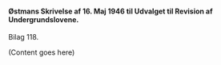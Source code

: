 #### Østmans Skrivelse af 16. Maj 1946 til Udvalget til Revision af Undergrundslovene.

Bilag 118.

(Content goes here)
